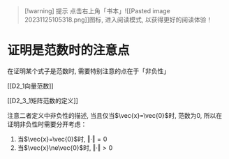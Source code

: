 
>[!warning] 提示
>点击右上角「书本」![[Pasted image 20231125105318.png]]图标, 进入阅读模式, 以获得更好的阅读体验！

# 证明是范数时的注意点

在证明某个式子是范数时, 需要特别注意的点在于「非负性」

[[D2_1向量范数]]

[[D2_3_1矩阵范数的定义]]

注意二者定义中非负性的描述, 当且仅当$\vec{x}=\vec{0}$时, 范数为$0$, 所以在证明非负性时需要分开考虑：
1. 当$\vec{x}=\vec{0}$时, $\Vert \cdot \Vert=0$ 
2. 当$\vec{x}\ne\vec{0}$时, $\Vert \cdot \Vert>0$ 